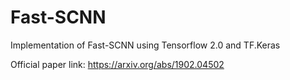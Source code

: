 # Fast-SCNN
Implementation of Fast-SCNN using Tensorflow 2.0 and TF.Keras

Official paper link: https://arxiv.org/abs/1902.04502